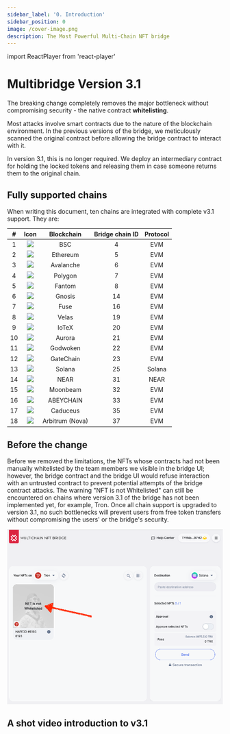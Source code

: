 ```yaml
---
sidebar_label: '0. Introduction'
sidebar_position: 0
image: /cover-image.png
description: The Most Powerful Multi-Chain NFT bridge
---
```


import ReactPlayer from 'react-player'

# Multibridge Version 3.1

The breaking change completely removes the major bottleneck without compromising security - the native contract **whitelisting**. 

Most attacks involve smart contracts due to the nature of the blockchain environment. In the previous versions of the bridge, we meticulously scanned the original contract before allowing the bridge contract to interact with it.

In version 3.1, this is no longer required. We deploy an intermediary contract for holding the locked tokens and releasing them in case someone returns them to the original chain.

## Fully supported chains

When writing this document, ten chains are integrated with complete v3.1 support. They are:

|#|Icon|Blockchain|Bridge chain ID|Protocol|
|:-:|:-:|:-:|:-:|:-:|
|1| <img src="../../../assets/chain/Binance.svg" class="inline" />| BSC|4|EVM|
|2|<img src="../../../assets/chain/Etherium.svg" class="inline" />| Ethereum|5|EVM|
|3| <img src="../../../assets/chain/Avalanche.svg" class="inline" /> |Avalanche|6|EVM|
|4| <img src="../../../assets/chain/Polygon.svg" class="inline" />| Polygon|7|EVM|
|5| <img src="../../../assets/chain/Fantom.svg" class="inline" />| Fantom|8|EVM|
|6| <img src="../../../assets/chain/Gnosis.svg" class="inline" />| Gnosis|14|EVM|
|7| <img src="../../../assets/chain/Fuse.png" class="inline" width="26"/>| Fuse|16|EVM|
|8| <img src="../../../assets/chain/velas.svg" class="inline" />| Velas|19|EVM|
|9| <img src="../../../assets/chain/iotx.svg" class="inline" width="26"/>| IoTeX|20|EVM|
|10| <img src="../../../assets/chain/aurora.svg" class="inline" />| Aurora|21|EVM|
|11| <img src="../../../assets/chain/godwoken.svg" class="inline" />| Godwoken|22|EVM|
|12| <img src="../../../assets/chain/GateChain.svg" class="inline" />| GateChain|23|EVM|
|13| <img src="../../../assets/chain/Solana.svg" class="inline" width="30"/>| Solana|25|Solana|
|14| <img src="../../../assets/chain/NEAR.png" class="inline" width="30"/>| NEAR|31|NEAR|
|15| <img src="../../../assets/chain/Moonbeam.svg" class="inline" /> | Moonbeam|32|EVM|
|16| <img src="../../../assets/chain/Abey.svg" class="inline" width="30"/>| ABEYCHAIN |33|EVM|
|17| <img src="../../../assets/chain/caduceus.png" class="inline" width="30"/>| Caduceus|35|EVM|
|18| <img src="../../../assets/chain/Arbitrum.jpg" class="inline" width="30"/>| Arbitrum (Nova)|37|EVM|


## Before the change

Before we removed the limitations, the NFTs whose contracts had not been manually whitelisted by the team members we visible in the bridge UI; however, the bridge contract and the bridge UI would refuse interaction with an untrusted contract to prevent potential attempts of the bridge contract attacks. The warning "NFT is not Whitelisted" can still be encountered on chains where version 3.1 of the bridge has not been implemented yet, for example, Tron. Once all chain support is upgraded to version 3.1, no such bottlenecks will prevent users from free token transfers without compromising the users' or the bridge's security.

![Whitelisting limitations](../../static/img/bridge3.1/intro/1.png)

## A shot video introduction to v3.1

<ReactPlayer className="introduction-player" controls url='https://www.youtube.com/watch?v=B1R6qkEekN8=0s' />